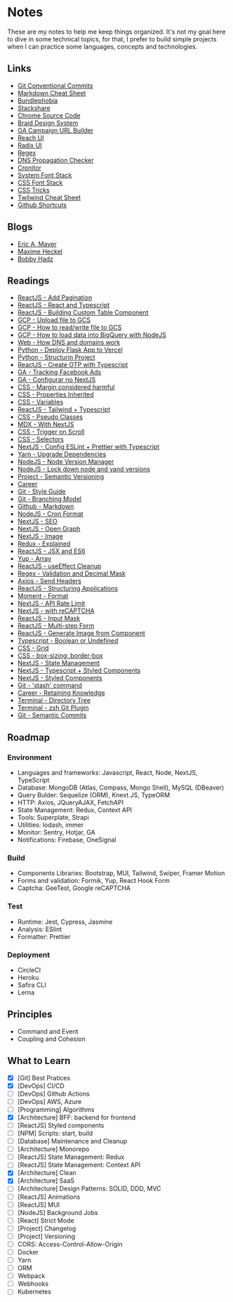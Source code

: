 # Notes
These are my notes to help me keep things organized. It's not my goal here to dive in some technical topics, for that, I prefer to build simple projects when I can practice some languages, concepts and technologies.

## Links
- [Git Conventional Commits](https://www.conventionalcommits.org/en/v1.0.0/)
- [Markdown Cheat Sheet](https://www.markdownguide.org/cheat-sheet/)
- [Bundlephobia](https://bundlephobia.com/)
- [Stackshare](https://stackshare.io/)
- [Chrome Source Code](https://source.chromium.org/chromium/chromium/src/+/main:third_party/blink/renderer/core/html/resources/html.css)
- [Braid Design System](https://seek-oss.github.io/braid-design-system/)
- [GA Campaign URL Builder](https://ga-dev-tools.web.app/ga4/campaign-url-builder/)
- [Reach UI](https://reach.tech/)
- [Radix UI](https://www.radix-ui.com/)
- [Regex](https://www.w3schools.com/jsref/jsref_obj_regexp.asp)
- [DNS Propagation Checker](https://www.whatsmydns.net/)
- [Cronitor](https://crontab.guru/#*_*_*_*_*)
- [System Font Stack](https://systemfontstack.com/)
- [CSS Font Stack](https://www.cssfontstack.com/)
- [CSS Tricks](https://css-tricks.com/)
- [Twilwind Cheat Sheet](https://nerdcave.com/tailwind-cheat-sheet)
- [Github Shortcuts](https://docs.github.com/en/get-started/using-github/keyboard-shortcuts)

## Blogs
- [Eric A. Mayer](https://meyerweb.com/)
- [Maxime Heckel](https://maximeheckel.com/)
- [Bobby Hadz](https://bobbyhadz.com/)

## Readings
- [ReactJS - Add Pagination](https://blog.logrocket.com/add-pagination-next-js-app/)
- [ReactJS - React and Typescript](https://fettblog.eu/typescript-react/)
- [ReactJS - Building Custom Table Component](https://dev.to/franciscomendes10866/how-to-build-a-dynamic-table-component-in-react-4ff8)
- [GCP - Upload file to GCS](https://www.woolha.com/tutorials/node-js-upload-file-to-google-cloud-storage)
- [GCP - How to read/write file to GCS](https://redstapler.co/how-to-read-write-file-to-google-cloud-storage-with-javascript/)
- [GCP - How to load data into BigQuery with NodeJS](https://mydataschool.com/blog/how-to-load-data-into-bigquery-with-serverless-node-js/)
- [Web - How DNS and domains work](https://vercel.com/docs/concepts/projects/domains)
- [Python - Deploy Flask App to Vercel](https://dev.to/andrewbaisden/how-to-deploy-a-python-flask-app-to-vercel-2o5k)
- [Python - Structurin Project](https://docs.python-guide.org/writing/structure/)
- [ReactJS - Create OTP with Typescript](https://dominicarrojado.com/posts/how-to-create-your-own-otp-input-in-react-and-typescript-with-tests-part-1/)
- [GA - Tracking Facebook Ads](https://www.ruleranalytics.com/blog/analytics/tracking-facebook-ads-in-google-analytics/)
- [GA - Configurar no NextJS](https://willianjusten.com.br/como-configurar-o-google-analytics-no-nextjs-em-2021)
- [CSS - Margin considered harmful](https://mxstbr.com/thoughts/margin/)
- [CSS - Properties Inherited](https://www.sitepoint.com/css-inheritance-introduction/#list-css-properties-inherit)
- [CSS - Variables](https://www.joshwcomeau.com/css/css-variables-for-react-dev`s/)
- [ReactJS - Tailwind + Typescript](https://dev.to/dbshanks/an-efficient-react-tailwindcss-styled-components-workflow-458m)
- [CSS - Pseudo Classes](https://www.freecodecamp.org/news/explained-css-pseudo-classes-cef3c3177361/)
- [MDX - With NextJS](https://www.hamedbahram.io/notes/using-mdx-with-nextjs)
- [CSS - Trigger on Scroll](https://coolcssanimation.com/how-to-trigger-a-css-animation-on-scroll/)
- [CSS - Selectors](https://www.freecodecamp.org/news/use-css-selectors-to-style-webpage/)
- [NextJS - Config ESLint + Prettier with Typescript](https://paulintrognon.fr/blog/typescript-prettier-eslint-next-js)
- [Yarn - Upgrade Dependencies](https://dev.to/wgao19/why-running-yarn-upgrade-does-not-update-my-package-json-3mon)
- [NodeJS - Node Version Manager](https://www.linode.com/docs/guides/how-to-install-use-node-version-manager-nvm/)
- [NodeJS - Lock down node and yand versions](https://www.newline.co/courses/newline-guide-to-modernizing-an-enterprise-react-app/lock-down-the-node-and-yarn-versions)
- [Project - Semantic Versioning](https://semver.org/)
- [Career](https://overreacted.io/things-i-dont-know-as-of-2018/)
- [Git - Style Guide](https://udacity.github.io/git-styleguide/index.html)
- [Git - Branching Model](https://nvie.com/posts/a-successful-git-branching-model/)
- [Github - Markdown](https://docs.github.com/en/get-started/writing-on-github/getting-started-with-writing-and-formatting-on-github/basic-writing-and-formatting-syntax#GitHub-flavored-markdown)
- [NodeJS - Cron Format](http://www.nncron.ru/help/EN/working/cron-format.htm)
- [NextJS - SEO](https://snipcart.com/blog/react-nextjs-single-page-application-seo)
- [NextJS - Open Graph](https://www.makeuseof.com/open-graph-protocol-nextjs-implement)
- [NextJS - Image](https://www.peterlunch.com/snippets/next-image-styling)
- [Redux - Explained](https://dev.to/codebucks/what-is-redux-simply-explained-2ch7)
- [ReactJS - JSX and ES6](https://www.newline.co/fullstack-react/30-days-of-react/day-2/)
- [Yup - Array](https://snyk.io/advisor/npm-package/yup/functions/yup.array)
- [ReactJS - useEffect Cleanup](https://dev.to/otamnitram/react-useeffect-cleanup-how-and-when-to-use-it-2hbm)
- [Regex - Validation and Decimal Mask](https://matteus.dev/validacao-mascara-expressao-regular/)
- [Axios - Send Headers](https://masteringjs.io/tutorials/axios/post-headers#:~:text=To%20send%20an%20Axios%20POST,on%20an%20HTTP%20POST%20request)
- [ReactJS - Structuring Applications](https://www.jackfranklin.co.uk/blog/structuring-react-applications/)
- [Moment - Format](https://momentjscom.readthedocs.io/en/latest/moment/04-displaying/01-format/)
- [NextJS - API Rate Limit](https://kittygiraudel.com/2022/05/16/rate-limit-nextjs-api-routes/)
- [NextJS - with reCAPTCHA](https://dev.to/sumukhakb210/integrating-recaptcha-with-nextjs-4ig6)
- [ReactJS - Input Mask](https://dev.to/juanmanuelcrego/input-mask-in-react-without-libraries-5akf)
- [ReactJS - Multi-step Form](https://www.heady.io/blog/react-typescript-hooks-form-validation-with-formik-yup-and-material-ui)
- [ReactJS - Generate Image from Component](https://www.robinwieruch.de/react-component-to-image/)
- [Typescript - Boolean or Undefined](https://bobbyhadz.com/blog/typescript-type-undefined-is-not-assignable-to-type-boolean)
- [CSS - Grid](https://www.digitalocean.com/community/tutorials/css-align-justify?utm_medium=community&utm_source=twshare&utm_content=css-align-justify)
- [CSS - box-sizing: border-box](https://www.paulirish.com/2012/box-sizing-border-box-ftw/)
- [NextJS - State Management](https://blog.logrocket.com/guide-state-management-next-js/)
- [NextJS - Typescript + Styled Components](https://dev.to/rffaguiar/nextjs-typescript-styled-components-1i3m)
- [NextJS - Styled Components](https://dev.to/aprietof/nextjs--styled-components-the-really-simple-guide----101c)
- [Git - 'stash' command](https://opensource.com/article/21/4/git-stash)
- [Career - Retaining Knowledge](https://startupnextdoor.com/retaining-computer-science-knowledge/#disqus_thread)
- [Terminal - Directory Tree](https://code2care.org/howto/display-directory-tree-mac-terminal)
- [Terminal - zsh Git Plugin](https://giuliachiola.dev/posts/oh-my-zsh-git-plugin-cheatsheet/)
- [Git - Semantic Commits](https://nitayneeman.com/posts/understanding-semantic-commit-messages-using-git-and-angular/)

## Roadmap

### Environment
- Languages and frameworks: Javascript, React, Node, NextJS, TypeScript
- Database: MongoDB (Atlas, Compass, Mongo Shell), MySQL (DBeaver)
- Query Bulder: Sequelize (ORM), Knext.JS, TypeORM
- HTTP: Axios, JQueryAJAX, FetchAPI
- State Management: Redux, Context API
- Tools: Superplate, Strapi
- Utilities: lodash, immer
- Monitor: Sentry, Hotjar, GA
- Notifications: Firebase, OneSignal

### Build
- Components Libraries: Bootstrap, MUI, Tailwind, Swiper, Framer Motion
- Forms and validation: Formik, Yup, React Hook Form
- Captcha: GeeTest, Google reCAPTCHA

### Test
- Runtime: Jest, Cypress, Jasmine
- Analysis: ESlint
- Formatter: Prettier

### Deployment
- CircleCI
- Heroku
- Safira CLI
- Lerna

## Principles
- Command and Event
- Coupling and Cohesion

## What to Learn
- [x] [Git] Best Pratices
- [x] [DevOps] CI/CD
- [ ] [DevOps] Github Actions
- [ ] [DevOps] AWS, Azure
- [ ] [Programming] Algorithms
- [x] [Architecture] BFF: backend for frontend
- [ ] [ReactJS] Styled components
- [ ] [NPM] Scripts: start, build
- [ ] [Database] Maintenance and Cleanup
- [ ] [Architecture] Monorepo
- [ ] [ReactJS] State Management: Redux
- [ ] [ReactJS] State Management: Context API
- [x] [Architecture] Clean
- [x] [Architecture] SaaS
- [ ] [Architecture] Design Patterns: SOLID, DDD, MVC
- [ ] [ReactJS] Animations
- [ ] [ReactJS] MUI
- [ ] [NodeJS] Background Jobs
- [ ] [React] Strict Mode
- [ ] [Project] Changelog
- [ ] [Project] Versioning
- [ ] CORS: Access-Control-Allow-Origin
- [ ] Docker
- [ ] Yarn
- [ ] ORM
- [ ] Webpack
- [ ] Webhooks
- [ ] Kubernetes
